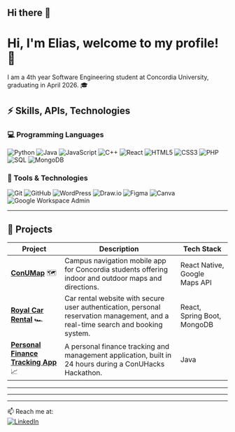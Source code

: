 ## Hi there 👋

<!--
**elias-hannoun/elias-hannoun** is a ✨ _special_ ✨ repository because its `README.md` (this file) appears on your GitHub profile.

Here are some ideas to get you started:

- 🔭 I’m currently working on ...
- 🌱 I’m currently learning ...
- 👯 I’m looking to collaborate on ...
- 🤔 I’m looking for help with ...
- 💬 Ask me about ...
- 📫 How to reach me: ...
- 😄 Pronouns: ...
- ⚡ Fun fact: ...
-->


# Hi, I'm Elias, welcome to my profile! 👋

I am a 4th year Software Engineering student at Concordia University, graduating in April 2026. 🎓 

## ⚡ Skills, APIs, Technologies

### 💻 Programming Languages
![Python](https://img.shields.io/badge/Python-3776AB?logo=python&logoColor=white)
![Java](https://img.shields.io/badge/Java-A87C5E?logo=java&logoColor=white)
![JavaScript](https://img.shields.io/badge/JavaScript-F7DF1E?logo=javascript&logoColor=black)
![C++](https://img.shields.io/badge/C++-00599C?logo=c%2b%2b&logoColor=white)
![React](https://img.shields.io/badge/React-20232A?logo=react&logoColor=61DAFB)
![HTML5](https://img.shields.io/badge/HTML5-E34F26?logo=html5&logoColor=white)
![CSS3](https://img.shields.io/badge/CSS3-1572B6?logo=css3&logoColor=white)
![PHP](https://img.shields.io/badge/PHP-777BB4?logo=php&logoColor=white)
![SQL](https://img.shields.io/badge/SQL-A8A9AD?logo=database&logoColor=white)
![MongoDB](https://img.shields.io/badge/MongoDB-47A248?logo=mongodb&logoColor=white)

### 🔧 Tools & Technologies
![Git](https://img.shields.io/badge/Git-F05032?logo=git&logoColor=white)
![GitHub](https://img.shields.io/badge/GitHub-181717?logo=github&logoColor=white)
![WordPress](https://img.shields.io/badge/WordPress-21759B?logo=wordpress&logoColor=white)
![Draw.io](https://img.shields.io/badge/Draw.io-F08705?logo=diagramsdotnet&logoColor=white)
![Figma](https://img.shields.io/badge/Figma-A259FF?logo=figma&logoColor=white)
![Canva](https://img.shields.io/badge/Canva-00C4CC?logo=canva&logoColor=white)
![Google Workspace Admin](https://img.shields.io/badge/Google%20Workspace-Admin-4285F4?logo=google&logoColor=white)


---

## 📌 Projects

| Project | Description | Tech Stack |
|---------|-------------|------|
| [**ConUMap**](https://github.com/elias-hannoun/ConUMap) 🗺️| Campus navigation mobile app for Concordia students offering indoor and outdoor maps and directions.	| React Native, Google Maps API |
| [**Royal Car Rental**](https://github.com/elias-hannoun/Royal-Car-Rental) 🏎️ | Car rental website with secure user authentication, personal reservation management, and a real-time search and booking system. | React, Spring Boot, MongoDB |
| [**Personal Finance Tracking App**](https://github.com/elias-hannoun/GitIWillSurvive) 📈 | A personal finance tracking and management application, built in 24 hours during a ConUHacks Hackathon.| Java |

---

<!--
![Snake animation](https://raw.githubusercontent.com/yourusername/elias-hannoun/output/github-contribution-grid-snake.svg)
-->

---

<!--

## 📊 GitHub Stats
![Eli's GitHub stats](https://github-readme-stats.vercel.app/api?username=elias-hannoun&show_icons=true&theme=radical)
![Top Languages](https://github-readme-stats.vercel.app/api/top-langs/?username=elias-hannoun&layout=compact&theme=radical)
![GitHub Streak](https://github-readme-streak-stats.herokuapp.com/?user=elias-hannoun)

-->

---

📫 Reach me at:  
[![LinkedIn](https://img.shields.io/badge/LinkedIn-blue?logo=linkedin)](https://linkedin.com/in/elias-hannoun)  
